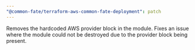 ```yaml
---
"@common-fate/terraform-aws-common-fate-deployment": patch
---
```


Removes the hardcoded AWS provider block in the module. Fixes an issue where the module could not be destroyed due to the provider block being present.
